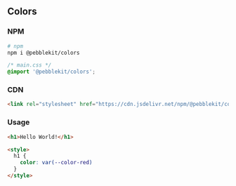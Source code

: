 ## Colors

### NPM

```bash
# npm
npm i @pebblekit/colors
```

```css
/* main.css */
@import '@pebblekit/colors';
```

### CDN

```html
<link rel="stylesheet" href="https://cdn.jsdelivr.net/npm/@pebblekit/colors/dist/colors.min.css">
```

### Usage

```html
<h1>Hello World!</h1>

<style>
  h1 {
    color: var(--color-red)
  }
</style>
```

<!---
### Usage

```html
<button class="btn">Button</button>
```

```css
.btn {
  font-size: 15px;
  background-color: var(--color-stone-900);
  color: var(--color-stone-50);
  padding: 0.65rem 1rem;
  border-radius: 8px;
  border: none;
  cursor: pointer;
}
```
--->
